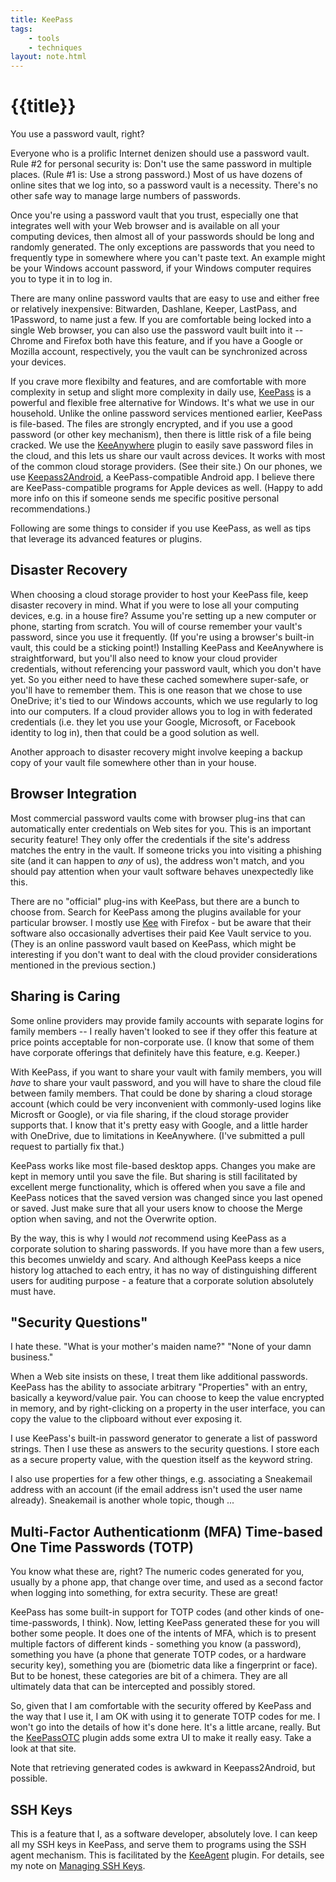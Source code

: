 ```yaml
---
title: KeePass
tags: 
    - tools
    - techniques
layout: note.html
---
```

# {{title}}
You use a password vault, right? 

Everyone who is a prolific Internet denizen should use a password vault. Rule #2 for personal security is: Don't use the same password in multiple places. (Rule #1 is: Use a strong password.) Most of us have dozens of online sites that we log into, so a password vault is a necessity. There's no other safe way to manage large numbers of passwords.

Once you're using a password vault that you trust, especially one that integrates well with your Web browser and is available on all your computing devices, then almost all of your passwords should be long and randomly generated. The only exceptions are passwords that you need to frequently type in somewhere where you can't paste text. An example might be your Windows account password, if your Windows computer requires you to type it in to log in. 

There are many online password vaults that are easy to use and either free or relatively inexpensive: Bitwarden, Dashlane, Keeper, LastPass, and 1Password, to name just a few. If you are comfortable being locked into a single Web browser, you can also use the password vault built into it -- Chrome and Firefox both have this feature, and if you have a Google or Mozilla account, respectively, you the vault can be synchronized across your devices.

If you crave more flexibilty and features, and are comfortable with more complexity in setup and slight more complexity in daily use, [KeePass](https://keepass.info/) is a powerful and flexible free alternative for Windows. It's what we use in our household. Unlike the online password services mentioned earlier, KeePass is file-based. The files are strongly encrypted, and if you use a good password (or other key mechanism), then there is little risk of a file being cracked. We use the [KeeAnywhere](https://keeanywhere.de/) plugin to easily save password files in the cloud, and this lets us share our vault across devices. It works with most of the common cloud storage providers. (See their site.) On our phones, we use [Keepass2Android](https://play.google.com/store/apps/details?id=keepass2android.keepass2android&hl=en_US&gl=US), a KeePass-compatible Android app. I believe there are KeePass-compatible programs for Apple devices as well. (Happy to add more info on this if someone sends me specific positive personal recommendations.)

Following are some things to consider if you use KeePass, as well as tips that leverage its advanced features or plugins.

## Disaster Recovery

When choosing a cloud storage provider to host your KeePass file, keep disaster recovery in mind. What if you were to lose all your computing devices, e.g. in a house fire? Assume you're setting up a new computer or phone, starting from scratch. You will of course remember your vault's password, since you use it frequently. (If you're using a browser's built-in vault, this could be a sticking point!) Installing KeePass and KeeAnywhere is straightforward, but you'll also need to know your cloud provider credentials, without referencing your password vault, which you don't have yet. So you either need to have these cached somewhere super-safe, or you'll have to remember them. This is one reason that we chose to use OneDrive; it's tied to our Windows accounts, which we use regularly to log into our computers. If a cloud provider allows you to log in with federated credentials (i.e. they let you use your Google, Microsoft, or Facebook identity to log in), then that could be a good solution as well.

Another approach to disaster recovery might involve keeping a backup copy of your vault file somewhere other than in your house. 

## Browser Integration

Most commercial password vaults come with browser plug-ins that can automatically enter credentials on Web sites for you. This is an important security feature! They only offer the credentials if the site's address matches the entry in the vault. If someone tricks you into visiting a phishing site (and it can happen to *any* of us), the address won't match, and you should pay attention when your vault software behaves unexpectedly like this.

There are no "official" plug-ins with KeePass, but there are a bunch to choose from. Search for KeePass among the plugins available for your particular browser. I mostly use [Kee](https://www.kee.pm/) with Firefox - but be aware that their software also occasionally advertises their paid Kee Vault service to you. (They is an online password vault based on KeePass, which might be interesting if you don't want to deal with the cloud provider considerations mentioned in the previous section.)

## Sharing is Caring

Some online providers may provide family accounts with separate logins for family members -- I really haven't looked to see if they offer this feature at price points acceptable for non-corporate use. (I know that some of them have corporate offerings that definitely have this feature, e.g. Keeper.)

With KeePass, if you want to share your vault with family members, you will *have* to share your vault password, and you will have to share the cloud file between family members. That could be done by sharing a cloud storage account (which could be very inconvenient with commonly-used logins like Microsft or Google), or via file sharing, if the cloud storage provider supports that. I know that it's pretty easy with Google, and a little harder with OneDrive, due to limitations in KeeAnywhere. (I've submitted a pull request to partially fix that.)

KeePass works like most file-based desktop apps. Changes you make are kept in memory until you save the file. But sharing is still facilitated by excellent merge functionality, which is offered when you save a file and KeePass notices that the saved version was changed since you last opened or saved. Just make sure that all your users know to choose the Merge option when saving, and not the Overwrite option.

By the way, this is why I would *not* recommend using KeePass as a corporate solution to sharing passwords. If you have more than a few users, this becomes unwieldy and scary. And although KeePass keeps a nice history log attached to each entry, it has no way of distinguishing different users for auditing purpose - a feature that a corporate solution absolutely must have.

## "Security Questions"

I hate these. "What is your mother's maiden name?" "None of your damn business."

When a Web site insists on these, I treat them like additional passwords. KeePass has the ability to associate arbitrary "Properties" with an entry, basically a keyword/value pair. You can choose to keep the value encrypted in memory, and by right-clicking on a property in the user interface, you can copy the value to the clipboard without ever exposing it.

I use KeePass's built-in password generator to generate a list of password strings. Then I use these as answers to the security questions. I store each as a secure property value, with the question itself as the keyword string.

I also use properties for a few other things, e.g. associating a Sneakemail address with an account (if the email address isn't used the user name already). Sneakemail is another whole topic, though ...

## Multi-Factor Authenticationm (MFA) Time-based One Time Passwords (TOTP)

You know what these are, right? The numeric codes generated for you, usually by a phone app, that change over time, and used as a second factor when logging into something, for extra security. These are great!

KeePass has some built-in support for TOTP codes (and other kinds of one-time-passwords, I think). Now, letting KeePass generated these for you will bother some people. It does one of the intents of MFA, which is to present multiple factors of different kinds - something you know (a password), something you have (a phone that generate TOTP codes, or a hardware security key), something you are (biometric data like a fingerprint or face). But to be honest, these categories are bit of a chimera. They are all ultimately data that can be intercepted and possibly stored.

So, given that I am comfortable with the security offered by KeePass and the way that I use it, I am OK with using it to generate TOTP codes for me. I won't go into the details of how it's done here. It's a little arcane, really. But the [KeePassOTC](https://github.com/Rookiestyle/KeePassOTP) plugin adds some extra UI to make it really easy. Take a look at that site.

Note that retrieving generated codes is awkward in Keepass2Android, but possible.


## SSH Keys

This is a feature that I, as a software developer, absolutely love. I can keep all my SSH keys in KeePass, and serve them to programs using the SSH agent mechanism. This is facilitated by the [KeeAgent](https://lechnology.com/software/keeagent/) plugin. For details, see my note on [Managing SSH Keys](/notes/managing-ssh-keys/).

